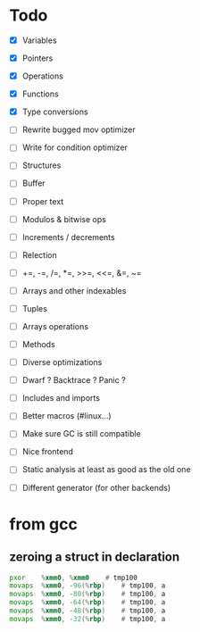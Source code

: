# Todo

- [x] Variables
- [x] Pointers
- [x] Operations
- [x] Functions
- [x] Type conversions
- [ ] Rewrite bugged mov optimizer
- [ ] Write for condition optimizer
- [ ] Structures
- [ ] Buffer
- [ ] Proper text
- [ ] Modulos & bitwise ops
- [ ] Increments / decrements
- [ ] Relection
- [ ] +=, -=, /=, *=, >>=, <<=, &=, ~=
- [ ] Arrays and other indexables
- [ ] Tuples
- [ ] Arrays operations
- [ ] Methods
- [ ] Diverse optimizations
- [ ] Dwarf ? Backtrace ? Panic ?
- [ ] Includes and imports
- [ ] Better macros (#linux...)
- [ ] Make sure GC is still compatible
- [ ] Nice frontend
- [ ] Static analysis at least as good as the old one
- [ ] Different generator (for other backends)


# from gcc

## zeroing a struct in declaration
```asm
pxor    %xmm0, %xmm0    # tmp100
movaps  %xmm0, -96(%rbp)    # tmp100, a
movaps  %xmm0, -80(%rbp)    # tmp100, a
movaps  %xmm0, -64(%rbp)    # tmp100, a
movaps  %xmm0, -48(%rbp)    # tmp100, a
movaps  %xmm0, -32(%rbp)    # tmp100, a
```